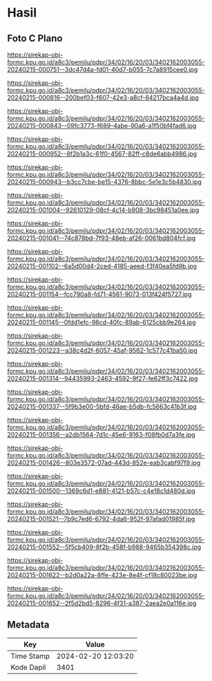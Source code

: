 # Hasil

## Foto C Plano

https://sirekap-obj-formc.kpu.go.id/a8c3/pemilu/pdpr/34/02/16/20/03/3402162003055-20240215-000751--3dc47d4a-fd01-40d7-b055-7c7a8915cee0.jpg

https://sirekap-obj-formc.kpu.go.id/a8c3/pemilu/pdpr/34/02/16/20/03/3402162003055-20240215-000816--200bef03-f607-42e3-a8cf-64217bca4a4d.jpg

https://sirekap-obj-formc.kpu.go.id/a8c3/pemilu/pdpr/34/02/16/20/03/3402162003055-20240215-000843--09fc3773-f689-4abe-90a6-a1f50bf4fad6.jpg

https://sirekap-obj-formc.kpu.go.id/a8c3/pemilu/pdpr/34/02/16/20/03/3402162003055-20240215-000952--8f2b1a3c-61f0-4567-82ff-c8de6abb4986.jpg

https://sirekap-obj-formc.kpu.go.id/a8c3/pemilu/pdpr/34/02/16/20/03/3402162003055-20240215-000943--b3cc7cbe-be15-4376-8bbc-5e1e3c5b4830.jpg

https://sirekap-obj-formc.kpu.go.id/a8c3/pemilu/pdpr/34/02/16/20/03/3402162003055-20240215-001004--92610129-08cf-4c14-b908-3bc98451a0ee.jpg

https://sirekap-obj-formc.kpu.go.id/a8c3/pemilu/pdpr/34/02/16/20/03/3402162003055-20240215-001041--74c878bd-7f93-48eb-af26-0061bd804fcf.jpg

https://sirekap-obj-formc.kpu.go.id/a8c3/pemilu/pdpr/34/02/16/20/03/3402162003055-20240215-001102--6a5d00d4-2ced-4185-aeed-f3f40ea5fd9b.jpg

https://sirekap-obj-formc.kpu.go.id/a8c3/pemilu/pdpr/34/02/16/20/03/3402162003055-20240215-001154--fcc790a8-fd71-4561-9073-013f424f5727.jpg

https://sirekap-obj-formc.kpu.go.id/a8c3/pemilu/pdpr/34/02/16/20/03/3402162003055-20240215-001145--0fdd1efc-98cd-40fc-89ab-6125cbb9e264.jpg

https://sirekap-obj-formc.kpu.go.id/a8c3/pemilu/pdpr/34/02/16/20/03/3402162003055-20240215-001223--a38c4d2f-6057-45af-9562-1c577c41ba50.jpg

https://sirekap-obj-formc.kpu.go.id/a8c3/pemilu/pdpr/34/02/16/20/03/3402162003055-20240215-001314--94435993-2463-4592-9f27-fe62ff3c7422.jpg

https://sirekap-obj-formc.kpu.go.id/a8c3/pemilu/pdpr/34/02/16/20/03/3402162003055-20240215-001337--5f9b3e00-5bfd-46ae-b5db-fc5663c41b3f.jpg

https://sirekap-obj-formc.kpu.go.id/a8c3/pemilu/pdpr/34/02/16/20/03/3402162003055-20240215-001356--a2db1564-7d1c-45e6-9163-f08fb0d7a3fe.jpg

https://sirekap-obj-formc.kpu.go.id/a8c3/pemilu/pdpr/34/02/16/20/03/3402162003055-20240215-001426--803e3572-07ad-443d-852e-eab3cabf97f9.jpg

https://sirekap-obj-formc.kpu.go.id/a8c3/pemilu/pdpr/34/02/16/20/03/3402162003055-20240215-001500--1369c6d1-e881-4121-b57c-c4e18c1d480d.jpg

https://sirekap-obj-formc.kpu.go.id/a8c3/pemilu/pdpr/34/02/16/20/03/3402162003055-20240215-001521--7b9c7ed6-6792-4da6-952f-97afad01985f.jpg

https://sirekap-obj-formc.kpu.go.id/a8c3/pemilu/pdpr/34/02/16/20/03/3402162003055-20240215-001552--5f5cb409-8f2b-458f-b988-9465b354398c.jpg

https://sirekap-obj-formc.kpu.go.id/a8c3/pemilu/pdpr/34/02/16/20/03/3402162003055-20240215-001622--b2d0a22a-8ffe-423e-8e4f-cf18c80023be.jpg

https://sirekap-obj-formc.kpu.go.id/a8c3/pemilu/pdpr/34/02/16/20/03/3402162003055-20240215-001652--2f5d2bd5-8296-4f31-a387-2aea2e0a116e.jpg


## Metadata

| Key        | Value               |
| ---------- | ------------------- |
| Time Stamp | 2024-02-20 12:03:20 |
| Kode Dapil | 3401                |



